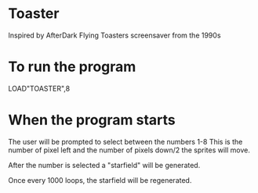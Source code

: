 # Toaster
Inspired by AfterDark Flying Toasters screensaver from the 1990s

# To run the program
LOAD"TOASTER",8

# When the program starts
The user will be prompted to select between the numbers 1-8
This is the number of pixel left and the number of pixels down/2 the sprites will move.

After the number is selected a "starfield" will be generated.

Once every 1000 loops, the starfield will be regenerated.
